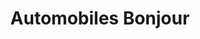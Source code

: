 ---
title: "Automobiles Bonjour"
url: /ingrandes-le-fresne-sur-loire/automobiles-bonjour/
shop: réparation de voitures
---